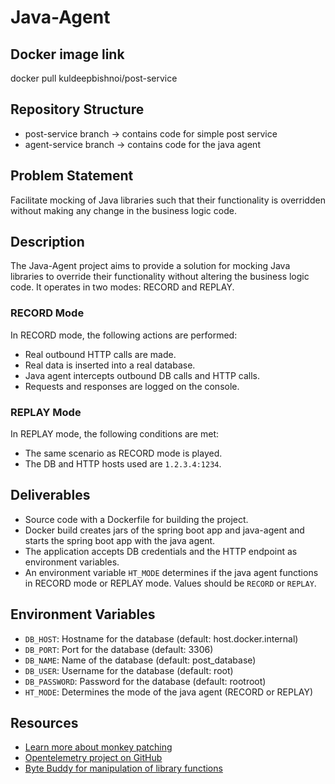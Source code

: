 # Java-Agent

## Docker image link
docker pull kuldeepbishnoi/post-service

## Repository Structure
- post-service branch -> contains code for simple post service
- agent-service branch -> contains code for the java agent

## Problem Statement
Facilitate mocking of Java libraries such that their functionality is overridden without making any change in the business logic code.

## Description
The Java-Agent project aims to provide a solution for mocking Java libraries to override their functionality without altering the business logic code. It operates in two modes: RECORD and REPLAY.

### RECORD Mode
In RECORD mode, the following actions are performed:
- Real outbound HTTP calls are made.
- Real data is inserted into a real database.
- Java agent intercepts outbound DB calls and HTTP calls.
- Requests and responses are logged on the console.

### REPLAY Mode
In REPLAY mode, the following conditions are met:
- The same scenario as RECORD mode is played.
- The DB and HTTP hosts used are `1.2.3.4:1234`.

## Deliverables
- Source code with a Dockerfile for building the project.
- Docker build creates jars of the spring boot app and java-agent and starts the spring boot app with the java agent.
- The application accepts DB credentials and the HTTP endpoint as environment variables.
- An environment variable `HT_MODE` determines if the java agent functions in RECORD mode or REPLAY mode. Values should be `RECORD` or `REPLAY`.

## Environment Variables
- `DB_HOST`: Hostname for the database (default: host.docker.internal)
- `DB_PORT`: Port for the database (default: 3306)
- `DB_NAME`: Name of the database (default: post_database)
- `DB_USER`: Username for the database (default: root)
- `DB_PASSWORD`: Password for the database (default: rootroot)
- `HT_MODE`: Determines the mode of the java agent (RECORD or REPLAY)

## Resources
- [Learn more about monkey patching](https://en.wikipedia.org/wiki/Monkey_patch)
- [Opentelemetry project on GitHub](https://github.com/open-telemetry)
- [Byte Buddy for manipulation of library functions](https://bytebuddy.net/)
